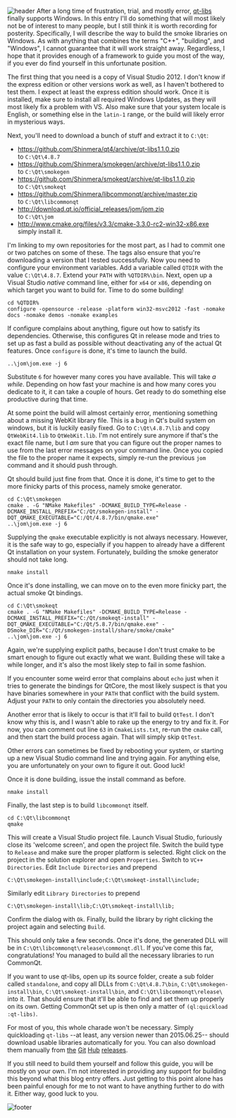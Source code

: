 ![header](https://filebox.tymoon.eu/file/TmpRNQ==) After a long time of frustration, trial, and mostly error, [qt-libs](https://github.com/Shinmera/qt-libs) finally supports Windows. In this entry I'll do something that will most likely not be of interest to many people, but I still think it is worth recording for posterity. Specifically, I will describe the way to build the smoke libraries on Windows. As with anything that combines the terms "C++", "building", and "Windows", I cannot guarantee that it will work straight away. Regardless, I hope that it provides enough of a framework to guide you most of the way, if you ever do find yourself in this unfortunate position.

The first thing that you need is a copy of Visual Studio 2012. I don't know if the express edition or other versions work as well, as I haven't bothered to test them. I expect at least the express edition should work. Once it is installed, make sure to install all required Windows Updates, as they will most likely fix a problem with VS. Also make sure that your system locale is English, or something else in the `latin-1` range, or the build will likely error in mysterious ways.

Next, you'll need to download a bunch of stuff and extract it to `C:\Qt`:

* <https://github.com/Shinmera/qt4/archive/qt-libs1.1.0.zip>  
  to `C:\Qt\4.8.7`
* <https://github.com/Shinmera/smokegen/archive/qt-libs1.1.0.zip>  
  to `C:\Qt\smokegen`
* <https://github.com/Shinmera/smokeqt/archive/qt-libs1.1.0.zip>  
  to `C:\Qt\smokeqt`
* <https://github.com/Shinmera/libcommonqt/archive/master.zip>  
  to `C:\Qt\libcommonqt`
* <http://download.qt.io/official_releases/jom/jom.zip>  
  to `C:\Qt\jom`
* <http://www.cmake.org/files/v3.3/cmake-3.3.0-rc2-win32-x86.exe>  
  simply install it.

I'm linking to my own repositories for the most part, as I had to commit one or two patches on some of these. The tags also ensure that you're downloading a version that I tested successfully. Now you need to configure your environment variables. Add a variable called `QTDIR` with the value `C:\Qt\4.8.7`. Extend your `PATH` with `%QTDIR%\bin`. Next, open up a Visual Studio *native* command line, either for `x64` or `x86`, depending on which target you want to build for. Time to do some building!

    cd %QTDIR%
    configure -opensource -release -platform win32-msvc2012 -fast -nomake docs -nomake demos -nomake examples

If configure complains about anything, figure out how to satisfy its dependencies. Otherwise, this configures Qt in release mode and tries to set up as fast a build as possible without deactivating any of the actual Qt features. Once `configure` is done, it's time to launch the build.

    ..\jom\jom.exe -j 6

Substitute `6` for however many cores you have available. This will take *a while*. Depending on how fast your machine is and how many cores you dedicate to it, it can take a couple of hours. Get ready to do something else productive during that time.

At some point the build will almost certainly error, mentioning something about a missing WebKit library file. This is a bug in Qt's build system on windows, but it is luckily easily fixed. Go to `C:\Qt\4.8.7\lib` and copy `QtWebKit4.lib` to `QtWebKit.lib`. I'm not entirely sure anymore if that's the exact file name, but I *am* sure that you can figure out the proper names to use from the last error messages on your command line. Once you copied the file to the proper name it expects, simply re-run the previous `jom` command and it should push through.

Qt should build just fine from that. Once it is done, it's time to get to the more finicky parts of this process, namely smoke generator.

    cd C:\Qt\smokegen
    cmake . -G "NMake Makefiles" -DCMAKE_BUILD_TYPE=Release -DCMAKE_INSTALL_PREFIX="C:/Qt/smokegen-install" -DQT_QMAKE_EXECUTABLE="C:/Qt/4.8.7/bin/qmake.exe"
    ..\jom\jom.exe -j 6

Supplying the `qmake` executable explicitly is not always necessary. However, it is the safe way to go, especially if you happen to already have a different Qt installation on your system. Fortunately, building the smoke generator should not take long.

    nmake install

Once it's done installing, we can move on to the even more finicky part, the actual smoke Qt bindings.

    cd C:\Qt\smokeqt
    cmake . -G "NMake Makefiles" -DCMAKE_BUILD_TYPE=Release -DCMAKE_INSTALL_PREFIX="C:/Qt/smokeqt-install" -DQT_QMAKE_EXECUTABLE="C:/Qt/5.8.7/bin/qmake.exe" -DSmoke_DIR="C:/Qt/smokegen-install/share/smoke/cmake"
    ..\jom\jom.exe -j 6

Again, we're supplying explicit paths, because I don't trust cmake to be smart enough to figure out exactly what we want. Building these will take a while longer, and it's also the most likely step to fail in some fashion.

If you encounter some weird error that complains about `echo` just when it tries to generate the bindings for QtCore, the most likely suspect is that you have binaries somewhere in your `PATH` that conflict with the build system. Adjust your `PATH` to only contain the directories you absolutely need.

Another error that is likely to occur is that it'll fail to build `QtTest`. I don't know why this is, and I wasn't able to rake up the energy to try and fix it. For now, you can comment out line `63` in `CmakeLists.txt`, re-run the `cmake` call, and then start the build process again. That will simply skip `QtTest`.

Other errors can sometimes be fixed by rebooting your system, or starting up a new Visual Studio command line and trying again. For anything else, you are unfortunately on your own to figure it out. Good luck!

Once it is done building, issue the install command as before.

    nmake install

Finally, the last step is to build `libcommonqt` itself.

    cd C:\Qt\libcommonqt
    qmake

This will create a Visual Studio project file. Launch Visual Studio, furiously close its 'welcome screen', and open the project file. Switch the build type to `Release` and make sure the proper platform is selected. Right click on the project in the solution explorer and open `Properties`. Switch to `VC++ Directories`. Edit `Include Directories` and prepend

    C:\Qt\smokegen-install\include;C:\Qt\smokeqt-install\include;

Similarly edit `Library Directories` to prepend

    C:\Qt\smokegen-install\lib;C:\Qt\smokeqt-install\lib;

Confirm the dialog with `Ok`. Finally, build the library by right clicking the project again and selecting `Build`.

This should only take a few seconds. Once it's done, the generated DLL will be in `C:\Qt\libcommonqt\release\commonqt.dll`. If you've come this far, congratulations! You managed to build all the necessary libraries to run CommonQt.

If you want to use qt-libs, open up its source folder, create a sub folder called `standalone`, and copy all DLLs from `C:\Qt\4.8.7\bin`, `C:\Qt\smokegen-install\bin`, `C:\Qt\smokeqt-install\bin`, and `C:\Qt\libcommonqt\release\` into it. That should ensure that it'll be able to find and set them up properly on its own. Getting CommonQt set up is then only a matter of `(ql:quickload :qt-libs)`.

For most of you, this whole charade won't be necessary. Simply quickloading `qt-libs` --at least, any version newer than 2015.06.25-- should download usable libraries automatically for you. You can also download them manually from [the](https://github.com/Shinmera/qt4/releases/tag/qt-libs1.1.0) [Git](https://github.com/Shinmera/smokegen/releases/tag/qt-libs1.1.0) [Hub](https://github.com/Shinmera/smokeqt/releases/tag/qt-libs1.1.0) [releases](https://github.com/Shinmera/libcommonqt/releases/tag/qt-libs1.1.0).

If you still need to build them yourself and follow this guide, you will be mostly on your own. I'm not interested in providing any support for building this beyond what this blog entry offers. Just getting to this point alone has been painful enough for me to not want to have anything further to do with it. Either way, good luck to you.

![footer](https://filebox.tymoon.eu/file/TmpVdw==)
